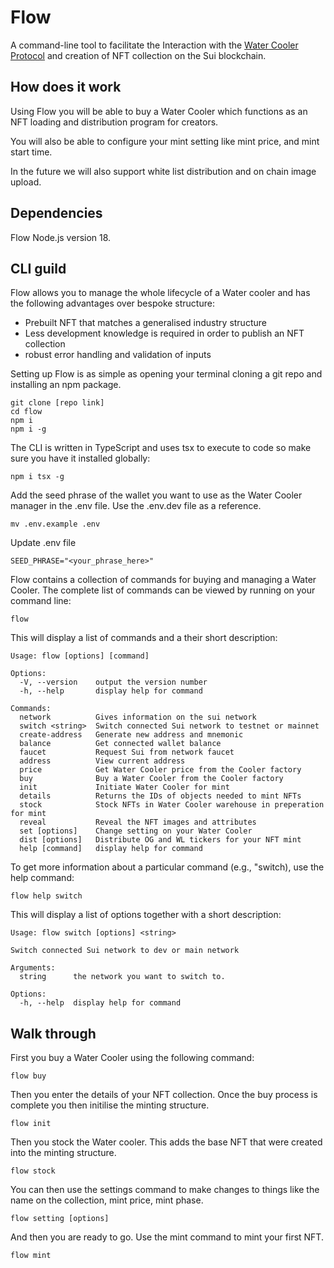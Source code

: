 # Flow

A command-line tool to facilitate the Interaction with the [Water Cooler Protocol](https://github.com/VisionDeCreator/water_cooler "Water Cooler Protocol") and creation of NFT collection on the Sui blockchain.

## How does it work
Using Flow you will be able to buy a Water Cooler which functions as an NFT loading and distribution program for creators.

You will also be able to configure your mint setting like mint price, and mint start time.

In the future we will also support white list distribution and on chain image upload.

## Dependencies
Flow Node.js version 18.


## CLI guild
Flow allows you to manage the whole lifecycle of a Water cooler and has the following advantages over bespoke structure:
- Prebuilt NFT that matches a generalised industry structure
- Less development knowledge is required in order to publish an NFT collection
- robust error handling and validation of inputs

Setting up Flow is as simple as opening your terminal cloning a git repo and installing an npm package.
```shell
git clone [repo link]
cd flow
npm i
npm i -g
```

The CLI is written in TypeScript and uses tsx to execute to code so make sure you have it installed globally:
```shell
npm i tsx -g
```

Add the seed phrase of the wallet you want to use as the Water Cooler manager in the .env file. Use the .env.dev file as a reference.
```
mv .env.example .env
```

Update .env file
```
SEED_PHRASE="<your_phrase_here>"
```

Flow contains a collection of commands for buying and managing a Water Cooler. The complete list of commands can be viewed by running on your command line:
```shell
flow
```
This will display a list of commands and a their short description:
```shell
Usage: flow [options] [command]

Options:
  -V, --version    output the version number
  -h, --help       display help for command

Commands:
  network          Gives information on the sui network
  switch <string>  Switch connected Sui network to testnet or mainnet
  create-address   Generate new address and mnemonic
  balance          Get connected wallet balance
  faucet           Request Sui from network faucet
  address          View current address
  price            Get Water Cooler price from the Cooler factory
  buy              Buy a Water Cooler from the Cooler factory
  init             Initiate Water Cooler for mint
  details          Returns the IDs of objects needed to mint NFTs
  stock            Stock NFTs in Water Cooler warehouse in preperation for mint
  reveal           Reveal the NFT images and attributes
  set [options]    Change setting on your Water Cooler
  dist [options]   Distribute OG and WL tickers for your NFT mint
  help [command]   display help for command
```

To get more information about a particular command (e.g., "switch), use the help command:
```shell
flow help switch
```

This will display a list of options together with a short description:

```shell
Usage: flow switch [options] <string>

Switch connected Sui network to dev or main network

Arguments:
  string      the network you want to switch to.

Options:
  -h, --help  display help for command
```

## Walk through
First you buy a Water Cooler using the following command:
```
flow buy
```
Then you enter the details of your NFT collection. Once the buy process is complete you then initilise the minting structure.

```
flow init
```

Then you stock the Water cooler. This adds the base NFT that were created into the minting structure.

```
flow stock
```

You can then use the settings command to make changes to things like the name on the collection, mint price, mint phase.
```
flow setting [options]
```

And then you are ready to go. Use the mint command to mint your first NFT.
```
flow mint
```